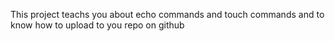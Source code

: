 This project teachs you about echo commands and touch commands
and to know how to upload to you repo on github
